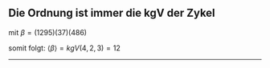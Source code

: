 ## Die Ordnung ist immer die kgV der Zykel 

mit $\beta=(1295)(37)(486)$

somit folgt: $\langle \beta \rangle =kgV(4,2,3)=12$

---

